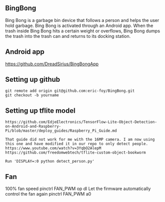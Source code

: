 ## BingBong
Bing Bong is a garbage bin device that follows a person and helps the user hold garbage. Bing Bong is activated through an Android app. When the trash inside Bing Bong hits a certain weight or overflows, Bing Bong dumps the trash into the trash can and returns to its docking station.

## Android app
https://github.com/DreadSirius/BingBongApp

## Setting up github
    git remote add origin git@github.com:eric-foy/BingBong.git
    git checkout -b yourname
    
## Setting up tflite model
    https://github.com/EdjeElectronics/TensorFlow-Lite-Object-Detection-on-Android-and-Raspberry-Pi/blob/master/deploy_guides/Raspberry_Pi_Guide.md

    That guide did not work for me with the 16MP camera. I am now using this one and have modified it in our repo to only detect people.
    https://www.youtube.com/watch?v=3YqbO2AlepM
    https://github.com/freedomwebtech/tflite-custom-object-bookworm

    Run 'DISPLAY=:0 python detect_person.py'

## Fan
100% fan speed
    pinctrl FAN_PWM op dl
Let the firmware automatically control the fan again
    pinctrl FAN_PWM a0
